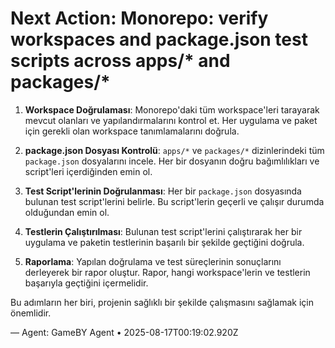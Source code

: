 # Next Action: Monorepo: verify workspaces and package.json test scripts across apps/* and packages/*

1. **Workspace Doğrulaması**: Monorepo'daki tüm workspace'leri tarayarak mevcut olanları ve yapılandırmalarını kontrol et. Her uygulama ve paket için gerekli olan workspace tanımlamalarını doğrula.

2. **package.json Dosyası Kontrolü**: `apps/*` ve `packages/*` dizinlerindeki tüm `package.json` dosyalarını incele. Her bir dosyanın doğru bağımlılıkları ve script'leri içerdiğinden emin ol.

3. **Test Script'lerinin Doğrulanması**: Her bir `package.json` dosyasında bulunan test script'lerini belirle. Bu script'lerin geçerli ve çalışır durumda olduğundan emin ol.

4. **Testlerin Çalıştırılması**: Bulunan test script'lerini çalıştırarak her bir uygulama ve paketin testlerinin başarılı bir şekilde geçtiğini doğrula.

5. **Raporlama**: Yapılan doğrulama ve test süreçlerinin sonuçlarını derleyerek bir rapor oluştur. Rapor, hangi workspace'lerin ve testlerin başarıyla geçtiğini içermelidir. 

Bu adımların her biri, projenin sağlıklı bir şekilde çalışmasını sağlamak için önemlidir.

— Agent: GameBY Agent • 2025-08-17T00:19:02.920Z
